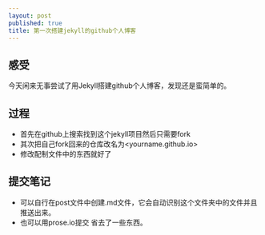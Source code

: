 ```yaml
---
layout: post
published: true
title: 第一次搭建jekyll的github个人博客
---
```

## 感受
今天闲来无事尝试了用Jekyll搭建github个人博客，发现还是蛮简单的。

## 过程
- 首先在github上搜索找到这个jekyll项目然后只需要fork
- 其次把自己fork回来的仓库改名为<yourname.github.io>
- 修改配制文件中的东西就好了

## 提交笔记
- 可以自行在post文件中创建.md文件，它会自动识别这个文件夹中的文件并且推送出来。
- 也可以用prose.io提交 省去了一些东西。



